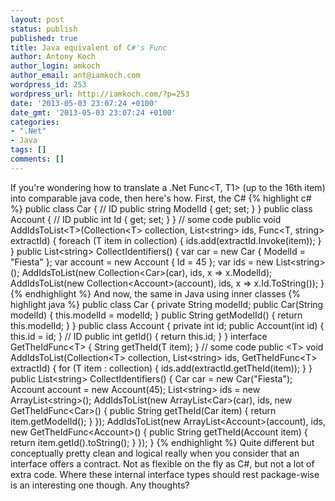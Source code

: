 ```yaml
---
layout: post
status: publish
published: true
title: Java equivalent of C#'s Func
author: Antony Koch
author_login: amkoch
author_email: ant@iamkoch.com
wordpress_id: 253
wordpress_url: http://iamkoch.com/?p=253
date: '2013-05-03 23:07:24 +0100'
date_gmt: '2013-05-03 23:07:24 +0100'
categories:
- ".Net"
- Java
tags: []
comments: []
---
```

If you're wondering how to translate a .Net Func&lt;T, T1&gt; (up to the 16th item) into comparable java code, then here's how. First, the C#
{% highlight c# %}
public class Car {
  // ID
  public string ModelId { get; set; }
}
public class Account {
  // ID
  public int Id { get; set; }
}
// some code
public void AddIdsToList&lt;T&gt;(Collection&lt;T&gt; collection, List&lt;string&gt; ids, Func&lt;T, string&gt; extractId) {
  foreach (T item in collection) {
    ids.add(extractId.Invoke(item));
  }
}
public List&lt;string&gt; CollectIdentifiers() {
  var car = new Car { ModelId = &quot;Fiesta&quot; };
  var account = new Account { Id = 45 };
  var ids = new List&lt;string&gt;();
  AddIdsToList(new Collection&lt;Car&gt;(car), ids, x =&gt; x.ModelId);
  AddIdsToList(new Collection&lt;Account&gt;(account), ids, x =&gt; x.Id.ToString());
}
{% endhighlight %}
And now, the same in Java using inner classes
{% highlight java %}
public class Car {
  private String modelId;
  public Car(String modelId) {
    this.modelId = modelId;
  }
  public String getModelId() {
    return this.modelId;
  }
}
public class Account {
  private int id;
  public Account(int id) {
    this.id = id;
  }
  // ID
  public int getId() {
    return this.id;
  }
}
interface GetTheIdFunc&lt;T&gt; {
  String getTheId(T item);
}
// some code
public &lt;T&gt; void AddIdsToList(Collection&lt;T&gt; collection, List&lt;string&gt; ids, GetTheIdFunc&lt;T&gt; extractId) {
 for (T item : collection) {
   ids.add(extractId.getTheId(item));
 }
}
public List&lt;string&gt; CollectIdentifiers() {
  Car car = new Car(&quot;Fiesta&quot;);
  Account account = new Account(45);
  List&lt;string&gt; ids = new ArrayList&lt;string&gt;();
  AddIdsToList(new ArrayList&lt;Car&gt;(car), ids, new GetTheIdFunc&lt;Car&gt;() {
    public String getTheId(Car item) {
      return item.getModelId();
    }
  });
 AddIdsToList(new ArrayList&lt;Account&gt;(account), ids, new GetTheIdFunc&lt;Account&gt;() {
    public String getTheId(Account item) {
      return item.getId().toString();
    }
  });
}
{% endhighlight %}
Quite different but conceptually pretty clean and logical really when you consider that an interface offers a contract. Not as flexible on the fly as C#, but not a lot of extra code. Where these internal interface types should rest package-wise is an interesting one though. Any thoughts?
